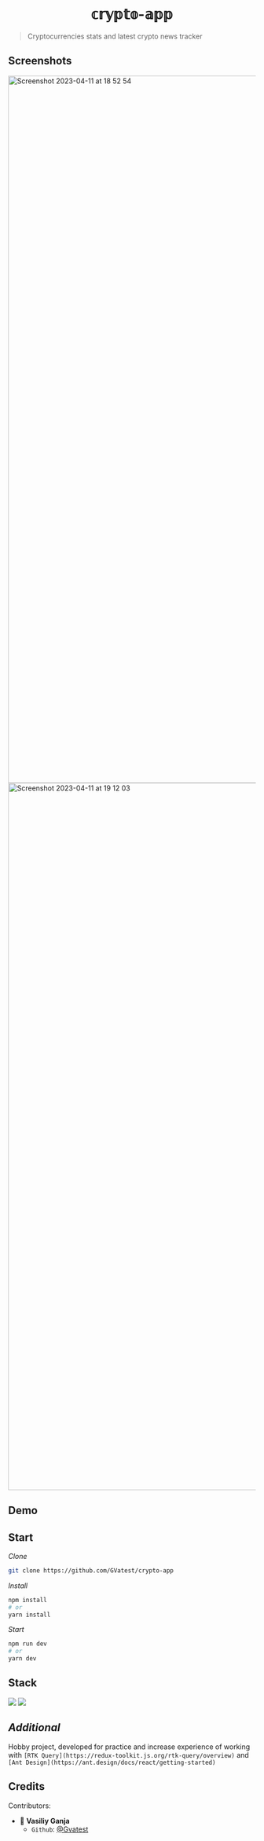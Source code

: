 <h1 align="center">𝕔𝕣𝕪𝕡𝕥𝕠-𝕒𝕡𝕡</h1>

> Cryptocurrencies stats and latest crypto news tracker

## Screenshots
<img width="1440" alt="Screenshot 2023-04-11 at 18 52 54" src="https://user-images.githubusercontent.com/66703210/231224081-e304e252-504e-48f8-98f1-83e072b5c643.png">
<img width="1440" alt="Screenshot 2023-04-11 at 19 12 03" src="https://user-images.githubusercontent.com/66703210/231224106-bb490f2a-d05d-4f88-b210-e95e7aca08f4.png">

## Demo

## Start

_Clone_

```bash
git clone https://github.com/GVatest/crypto-app
```

_Install_

```bash
npm install
# or
yarn install
```

_Start_

```bash
npm run dev
# or
yarn dev
```

## Stack

<a href="https://reactjs.org/)"><img src="https://img.shields.io/badge/react-%2320232a.svg?style=for-the-badge&logo=react&logoColor=%2361DAFB"></img></a>
<a href="https://redux.js.org/"><img src="https://img.shields.io/badge/redux-%23593d88.svg?style=for-the-badge&logo=redux&logoColor=white"></img></a>

## _Additional_

Hobby project, developed for practice and increase experience of working with `[RTK Query](https://redux-toolkit.js.org/rtk-query/overview)` and `[Ant Design](https://ant.design/docs/react/getting-started)`

## Credits

Contributors:

- 👤 **Vasiliy Ganja**
  - `Github`: [@Gvatest](https://github.com/gvatest)
